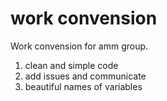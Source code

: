 # work convension

Work convension for amm group.

1. clean and simple code
2. add issues and communicate
3. beautiful names of variables
